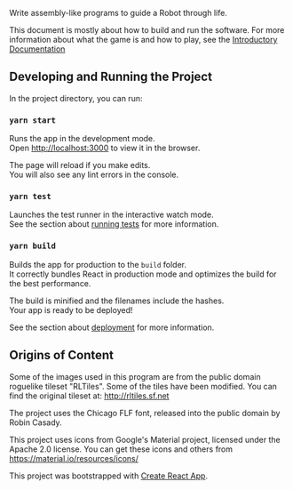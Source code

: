 Write assembly-like programs to guide a Robot through life.

This document is mostly about how to build and run the software. For more
information about what the game is and how to play, see the
[Introductory Documentation](docs/MarketingCopy.md)

## Developing and Running the Project

In the project directory, you can run:

### `yarn start`

Runs the app in the development mode.<br />
Open [http://localhost:3000](http://localhost:3000) to view it in the browser.

The page will reload if you make edits.<br />
You will also see any lint errors in the console.

### `yarn test`

Launches the test runner in the interactive watch mode.<br />
See the section about [running tests](https://facebook.github.io/create-react-app/docs/running-tests) for more information.

### `yarn build`

Builds the app for production to the `build` folder.<br />
It correctly bundles React in production mode and optimizes the build for the best performance.

The build is minified and the filenames include the hashes.<br />
Your app is ready to be deployed!

See the section about [deployment](https://facebook.github.io/create-react-app/docs/deployment) for more information.

## Origins of Content

Some of the images used in this program are from the public domain roguelike
tileset "RLTiles". Some of the tiles have been modified. You can find the
original tileset at: http://rltiles.sf.net

The project uses the Chicago FLF font, released into the public domain by Robin
Casady.

This project uses icons from Google's Material project, licensed under the
Apache 2.0 license. You can get these icons and others from
https://material.io/resources/icons/

This project was bootstrapped with
[Create React App](https://github.com/facebook/create-react-app).
